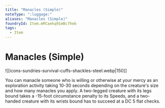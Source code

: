 ```yaml
---
title: "Manacles (Simple)"
noteType: ":luggage:"
aliases: "Manacles (Simple)"
foundryId: Item.mRCaekq91mBc7heb
tags:
  - Item
---
```


# Manacles (Simple)
![[icons-sundries-survival-cuffs-shackles-steel.webp|150]]

You can manacle someone who is willing or otherwise at your mercy as an exploration activity taking 10-30 seconds depending on the creature's size and how many manacles you apply. A two-legged creature with its legs bound takes a -15-foot circumstance penalty to its Speeds, and a two-handed creature with its wrists bound has to succeed at a DC 5 flat checks.
